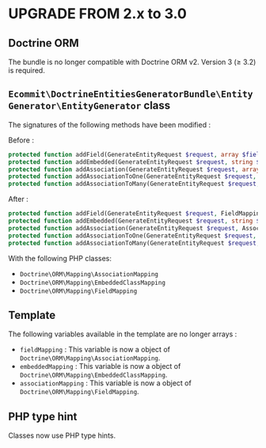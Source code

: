 # UPGRADE FROM 2.x to 3.0

## Doctrine ORM

The bundle is no longer compatible with Doctrine ORM v2. Version 3 (≥ 3.2) is required.


## `Ecommit\DoctrineEntitiesGeneratorBundle\EntityGenerator\EntityGenerator` class

The signatures of the following methods have been modified :

Before :

```php
protected function addField(GenerateEntityRequest $request, array $fieldMapping): void
protected function addEmbedded(GenerateEntityRequest $request, string $fieldName, array $embeddedMapping): void
protected function addAssociation(GenerateEntityRequest $request, array $associationMapping): void
protected function addAssociationToOne(GenerateEntityRequest $request, array $associationMapping, string $block, ?string $foreignMethodNameSet): void
protected function addAssociationToMany(GenerateEntityRequest $request, array $associationMapping, string $block, ?string $foreignMethodNameAdd, ?string $foreignMethodNameRemove): void
```

After :

```php
protected function addField(GenerateEntityRequest $request, FieldMapping $fieldMapping): void
protected function addEmbedded(GenerateEntityRequest $request, string $fieldName, EmbeddedClassMapping $embeddedMapping): void
protected function addAssociation(GenerateEntityRequest $request, AssociationMapping $associationMapping): void
protected function addAssociationToOne(GenerateEntityRequest $request, AssociationMapping $associationMapping, string $block, ?string $foreignMethodNameSet): void
protected function addAssociationToMany(GenerateEntityRequest $request, AssociationMapping $associationMapping, string $block, ?string $foreignMethodNameAdd, ?string $foreignMethodNameRemove): void
```

With the following PHP classes:

* `Doctrine\ORM\Mapping\AssociationMapping`
* `Doctrine\ORM\Mapping\EmbeddedClassMapping`
* `Doctrine\ORM\Mapping\FieldMapping`


## Template

The following variables available in the template are no longer arrays :

* `fieldMapping` : This variable is now a object of `Doctrine\ORM\Mapping\AssociationMapping`.
* `embeddedMapping` : This variable is now a object of `Doctrine\ORM\Mapping\EmbeddedClassMapping`.
* `associationMapping` : This variable is now a object of `Doctrine\ORM\Mapping\FieldMapping`.

## PHP type hint

Classes now use PHP type hints.
